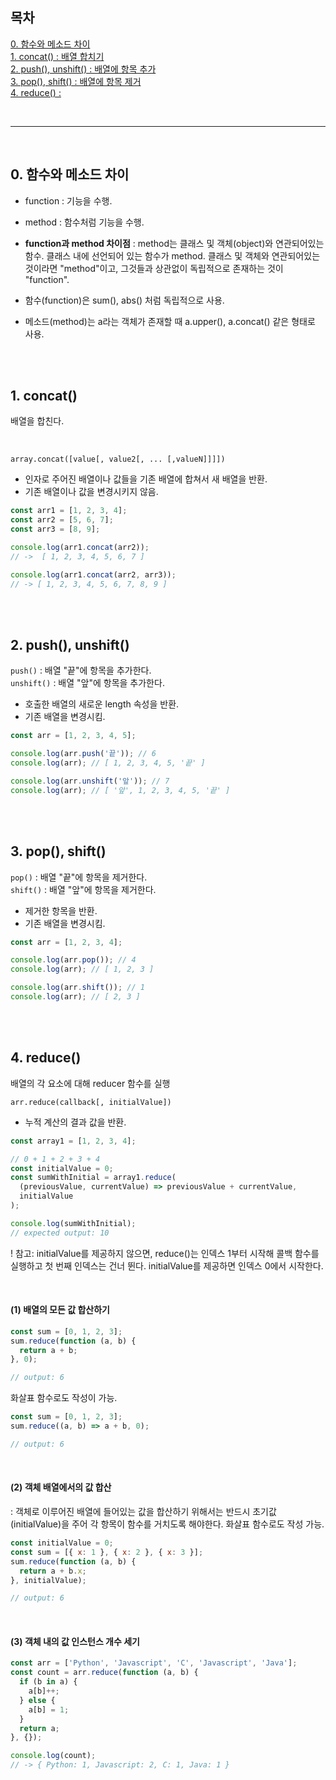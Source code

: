 ## 목차

[0. 함수와 메소드 차이](#0-함수와-메소드-차이)  
[1. concat() : 배열 합치기](#1-concat)  
[2. push(), unshift() : 배열에 항목 추가](#2-push,-unshift)  
[3. pop(), shift() : 배열에 항목 제거](#3-pop,-shift)  
[4. reduce() : ](#4-reduce)

<br>
<hr>
<br>

## 0. 함수와 메소드 차이

- function : 기능을 수행.
- method : 함수처럼 기능을 수행.
- <strong>function과 method 차이점</strong> : method는 클래스 및 객체(object)와 연관되어있는 함수. 클래스 내에 선언되어 있는 함수가 method. 클래스 및 객체와 연관되어있는 것이라면 "method"이고, 그것들과 상관없이 독립적으로 존재하는 것이 "function".

- 함수(function)은 sum(), abs() 처럼 독립적으로 사용.
- 메소드(method)는 a라는 객체가 존재할 때 a.upper(), a.concat() 같은 형태로 사용.

<br>
<br>

## 1. concat()

배열을 합친다.

<br>

`array.concat([value[, value2[, ... [,valueN]]]])`

- 인자로 주어진 배열이나 값들을 기존 배열에 합쳐서 새 배열을 반환.
- 기존 배열이나 값을 변경시키지 않음.

```javascript
const arr1 = [1, 2, 3, 4];
const arr2 = [5, 6, 7];
const arr3 = [8, 9];

console.log(arr1.concat(arr2));
// ->  [ 1, 2, 3, 4, 5, 6, 7 ]

console.log(arr1.concat(arr2, arr3));
// -> [ 1, 2, 3, 4, 5, 6, 7, 8, 9 ]
```

<br>
<br>

## 2. push(), unshift()

`push()` : 배열 "끝"에 항목을 추가한다.  
`unshift()` : 배열 "앞"에 항목을 추가한다.

- 호출한 배열의 새로운 length 속성을 반환.
- 기존 배열을 변경시킴.

```javascript
const arr = [1, 2, 3, 4, 5];

console.log(arr.push('끝')); // 6
console.log(arr); // [ 1, 2, 3, 4, 5, '끝' ]

console.log(arr.unshift('앞')); // 7
console.log(arr); // [ '앞', 1, 2, 3, 4, 5, '끝' ]
```

<br>
<br>

## 3. pop(), shift()

`pop()` : 배열 "끝"에 항목을 제거한다.  
`shift()` : 배열 "앞"에 항목을 제거한다.

- 제거한 항목을 반환.
- 기존 배열을 변경시킴.

```javascript
const arr = [1, 2, 3, 4];

console.log(arr.pop()); // 4
console.log(arr); // [ 1, 2, 3 ]

console.log(arr.shift()); // 1
console.log(arr); // [ 2, 3 ]
```

<br>
<br>

## 4. reduce()

배열의 각 요소에 대해 reducer 함수를 실행

`arr.reduce(callback[, initialValue])`

- 누적 계산의 결과 값을 반환.

```javascript
const array1 = [1, 2, 3, 4];

// 0 + 1 + 2 + 3 + 4
const initialValue = 0;
const sumWithInitial = array1.reduce(
  (previousValue, currentValue) => previousValue + currentValue,
  initialValue
);

console.log(sumWithInitial);
// expected output: 10
```

! 참고: initialValue를 제공하지 않으면, reduce()는 인덱스 1부터 시작해 콜백 함수를 실행하고 첫 번째 인덱스는 건너 뛴다. initialValue를 제공하면 인덱스 0에서 시작한다.

<br>

#### (1) 배열의 모든 값 합산하기

```javascript
const sum = [0, 1, 2, 3];
sum.reduce(function (a, b) {
  return a + b;
}, 0);

// output: 6
```

화살표 함수로도 작성이 가능.

```javascript
const sum = [0, 1, 2, 3];
sum.reduce((a, b) => a + b, 0);

// output: 6
```

<br>

#### (2) 객체 배열에서의 값 합산

: 객체로 이루어진 배열에 들어있는 값을 합산하기 위해서는 반드시 초기값(initialValue)을 주어 각 항목이 함수를 거치도록 해야한다. 화살표 함수로도 작성 가능.

```javascript
const initialValue = 0;
const sum = [{ x: 1 }, { x: 2 }, { x: 3 }];
sum.reduce(function (a, b) {
  return a + b.x;
}, initialValue);

// output: 6
```

<br>

#### (3) 객체 내의 값 인스턴스 개수 세기

```javascript
const arr = ['Python', 'Javascript', 'C', 'Javascript', 'Java'];
const count = arr.reduce(function (a, b) {
  if (b in a) {
    a[b]++;
  } else {
    a[b] = 1;
  }
  return a;
}, {});

console.log(count);
// -> { Python: 1, Javascript: 2, C: 1, Java: 1 }
```
